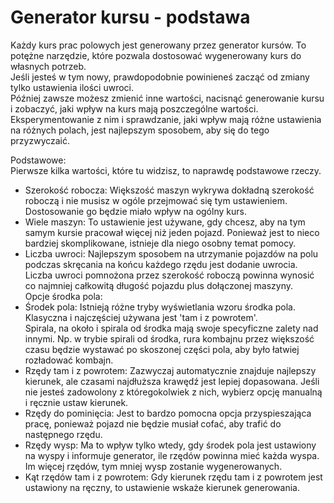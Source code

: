 # Generator kursu - podstawa  
Każdy kurs prac polowych jest generowany przez generator kursów. To potężne narzędzie, które pozwala dostosować wygenerowany kurs do własnych potrzeb.  
Jeśli jesteś w tym nowy, prawdopodobnie powinieneś zacząć od zmiany tylko ustawienia ilości uwroci.  
Później zawsze możesz zmienić inne wartości, nacisnąć generowanie kursu i zobaczyć, jaki wpływ na kurs mają poszczególne wartości.  
Eksperymentowanie z nim i sprawdzanie, jaki wpływ mają różne ustawienia na różnych polach, jest najlepszym sposobem, aby się do tego przyzwyczaić.  


  
Podstawowe:  
Pierwsze kilka wartości, które tu widzisz, to naprawdę podstawowe rzeczy.  
- Szerokość robocza: Większość maszyn wykrywa dokładną szerokość roboczą i nie musisz w ogóle przejmować się tym ustawieniem. Dostosowanie go będzie miało wpływ na ogólny kurs.  
- Wiele maszyn: To ustawienie jest używane, gdy chcesz, aby na tym samym kursie pracował więcej niż jeden pojazd. Ponieważ jest to nieco bardziej skomplikowane, istnieje dla niego osobny temat pomocy.  
- Liczba uwroci: Najlepszym sposobem na utrzymanie pojazdów na polu podczas skręcania na końcu każdego rzędu jest dodanie uwrocia.  
Liczba uwroci pomnożona przez szerokość roboczą powinna wynosić co najmniej całkowitą długość pojazdu plus dołączonej maszyny.  
Opcje środka pola:  
- Środek pola: Istnieją różne tryby wyświetlania wzoru środka pola. Klasyczna i najczęściej używana jest 'tam i z powrotem'.  
Spirala, na około i spirala od środka mają swoje specyficzne zalety nad innymi. Np. w trybie spirali od środka, rura kombajnu przez większość czasu będzie wystawać po skoszonej części pola, aby było łatwiej rozładować kombajn.  
- Rzędy tam i z powrotem: Zazwyczaj automatycznie znajduje najlepszy kierunek, ale czasami najdłuższa krawędź jest lepiej dopasowana. Jeśli nie jesteś zadowolony z któregokolwiek z nich, wybierz opcję manualną i ręcznie ustaw kierunek.  
- Rzędy do pominięcia: Jest to bardzo pomocna opcja przyspieszająca pracę, ponieważ pojazd nie będzie musiał cofać, aby trafić do następnego rzędu.  
- Rzędy wysp: Ma to wpływ tylko wtedy, gdy środek pola jest ustawiony na wyspy i informuje generator, ile rzędów powinna mieć każda wyspa. Im więcej rzędów, tym mniej wysp zostanie wygenerowanych.  
- Kąt rzędów tam i z powrotem: Gdy kierunek rzędu tam i z powrotem jest ustawiony na ręczny, to ustawienie wskaże kierunek generowania.  


